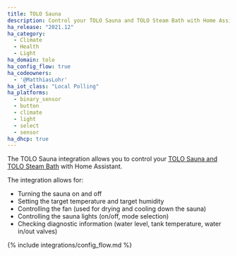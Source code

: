 ```yaml
---
title: TOLO Sauna
description: Control your TOLO Sauna and TOLO Steam Bath with Home Assistant.
ha_release: "2021.12"
ha_category:
  - Climate
  - Health
  - Light
ha_domain: tolo
ha_config_flow: true
ha_codeowners:
  - '@MatthiasLohr'
ha_iot_class: "Local Polling"
ha_platforms:
  - binary_sensor
  - button
  - climate
  - light
  - select
  - sensor
ha_dhcp: true
---
```


The TOLO Sauna integration allows you to control your [TOLO Sauna and TOLO Steam Bath](https://www.tolosauna.com/) with Home Assistant.

The integration allows for:

- Turning the sauna on and off
- Setting the target temperature and target humidity
- Controlling the fan (used for drying and cooling down the sauna)
- Controlling the sauna lights (on/off, mode selection)
- Checking diagnostic information (water level, tank temperature, water in/out valves)

{% include integrations/config_flow.md %}

